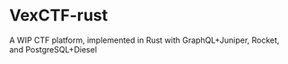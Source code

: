 # VexCTF-rust

A WIP CTF platform, implemented in Rust with GraphQL+Juniper, Rocket, and PostgreSQL+Diesel    